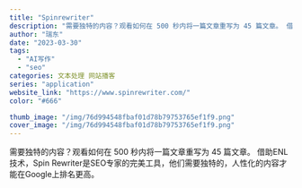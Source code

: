 ```yaml
---
title: "Spinrewriter"
description: "需要独特的内容？观看如何在 500 秒内将一篇文章重写为 45 篇文章。 借助ENL技术，Spin Rewriter是S"
author: "瑞东"
date: "2023-03-30"
tags:
  - "AI写作"
  - "seo"
categories: 文本处理 网站播客
series: "application"
website_link: "https://www.spinrewriter.com/"
color: "#666"

thumb_image: "/img/76d994548fbaf01d78b79753765ef1f9.png"
cover_image: "/img/76d994548fbaf01d78b79753765ef1f9.png"
---
```


需要独特的内容？观看如何在 500 秒内将一篇文章重写为 45 篇文章。 借助ENL技术，Spin Rewriter是SEO专家的完美工具，他们需要独特的，人性化的内容才能在Google上排名更高。